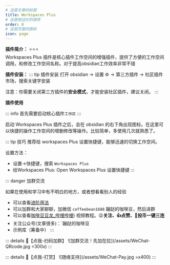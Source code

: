 ```yaml
---
# 这是文章的标题
title: Workspaces Plus
# 这是侧边栏的顺序
order: 8
# 这是页面的图标
icon: page
---
```

**插件简介：**  ⭐️⭐️⭐️  
Workspaces Plus 插件是核心插件工作空间的增强插件，提供了方便的工作空间调用，和修改工作空间名称。对于提高obsidian工作效率非常不错

**插件安装：**
::: tip 插件安装
打开 obsidian → 设置 ⚙️ → 第三方插件 → 社区插件市场，搜索关键字安装

注意：你需要关闭第三方插件的**安全模式**，才能安装社区插件，建议关闭。
:::

**插件使用**

::: info 
首先需要启动核心插件`工作区`
:::

启动 Workspaces Plus 插件之后，会在 obsidian 的右下角出现图标。在这里可以快捷的操作工作空间的增删修改等操作。比较简单，多使用几次就熟悉了。

::: tip 技巧
推荐给 workspaces Plus 设置快捷键，能够迅速的切换工作空间。  

设置方法：
- 设置→快捷键，搜索 `Workspaces Plus` 
- 给Workspaces Plus: Open Workspaces Plus 设置快捷键
:::


::: danger 加群交流

如果在使用和学习中有不明白的地方，或者想看看别人的经验
- 可以查看[进阶用法](/zh/advanced)
- 可以加群和大家聊聊，加微信 `coffeebean1688` 蹦跶的咖啡豆，然后进群
- 可以查看[咖啡豆豆龙_哔哩哔哩](https://space.bilibili.com/618777356)) 视频教程。😜**关注、👍点赞、📀投币一键三连**
- 关注公众号(文章很多)：`蹦跶的咖啡豆
- 示例库（筹备中）
:::

::: details 🌱【点我-扫码加群】
![加群交流！先加在拉](/assets/WeChat-QRcode.jpg =300x) 
::: 

::: details 🍻【点我-打赏】
![随缘支持](/assets/WeChat-Pay.jpg =x400)
::: 

